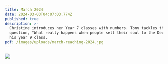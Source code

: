 ```yaml
---
title: March 2024
date: 2024-03-03T04:07:03.774Z
published: true
description: >-
  Christine introduces her Year 7 classes with numbers. Tony tackles the
  question, "What really happens when people sell their soul to the Devil?" with
  his year 9 class.
pdf: /images/uploads/march-reaching-2024.jpg
---
```

![](/images/uploads/march-reaching-2024.jpg)
